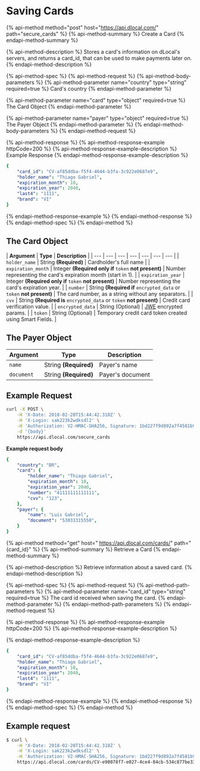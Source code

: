 # Saving Cards

{% api-method method="post" host="https://api.dlocal.com/" path="secure\_cards" %}
{% api-method-summary %}
Create a Card
{% endapi-method-summary %}

{% api-method-description %}
Stores a card's information on dLocal's servers, and returns a card\_id, that can be used to make payments later on.
{% endapi-method-description %}

{% api-method-spec %}
{% api-method-request %}
{% api-method-body-parameters %}
{% api-method-parameter name="country" type="string" required=true %}
Card's country
{% endapi-method-parameter %}

{% api-method-parameter name="card" type="object" required=true %}
The Card Object
{% endapi-method-parameter %}

{% api-method-parameter name="payer" type="object" required=true %}
The Payer Object
{% endapi-method-parameter %}
{% endapi-method-body-parameters %}
{% endapi-method-request %}

{% api-method-response %}
{% api-method-response-example httpCode=200 %}
{% api-method-response-example-description %}
Example Response
{% endapi-method-response-example-description %}

```yaml
{
    "card_id": "CV-af85ddba-f5f4-4644-b3fa-3c922e0687e9",
    "holder_name": "Thiago Gabriel",
    "expiration_month": 10,
    "expiration_year": 2040,
    "last4": "1111",
    "brand": "VI"
}
```
{% endapi-method-response-example %}
{% endapi-method-response %}
{% endapi-method-spec %}
{% endapi-method %}

## The Card Object

| **Argument** | **Type** | **Description** |
| --- | --- | --- | --- | --- | --- | --- |
| `holder_name` | String **\(Required\)** | Cardholder's full name |
| `expiration_month` | Integer **\(Required only if** `token` **not present\)** | Number representing the card's expiration month \(start in 1\). |
| `expiration_year` | Integer **\(Required only if** `token` **not present\)** | Number representing the card's expiration year. |
| `number` | String **\(Required if** `encrypted_data` or `token` **not present\)** | The card number, as a string without any separators. |
| `cvv` | String **\(Required is** `encrypted_data` or `token` **not present\)** | Credit card verification value. |
| `encrypted_data` | String \(Optional\) | [JWE](https://tools.ietf.org/html/rfc7516) encrypted params. |
| `token` | String \(Optional\) | Temporary credit card token created using Smart Fields. |

## The Payer Object

| **Argument** | **Type** | **Description** |
| --- | --- | --- |
| `name` | String **\(Required\)** | Payer's name |
| `document` | String **\(Required\)** | Payer's document |

## Example Request

```bash
curl -X POST \
    -H 'X-Date: 2018-02-20T15:44:42.310Z' \
    -H 'X-Login: sak223k2wdksdl2' \
    -H 'Authorization: V2-HMAC-SHA256, Signature: 1bd227f9d892a7f4581b998c21e353b1686a6bdad5940e7bb6aa596c96e0a6ec' \
    -d '{body}'
    https://api.dlocal.com/secure_cards
```

**Example request body**

```yaml
{
    "country": "BR",
    "card": {
        "holder_name": "Thiago Gabriel",
        "expiration_month": 10,
        "expiration_year": 2040,
        "number": "41111111111111",
        "cvv": "123",
    },
    "payer": {
        "name": "Luis Gabriel",
        "document": "53033315550",
    }
}
```

{% api-method method="get" host=" https://api.dlocal.com/cards/" path="{card\_id}" %}
{% api-method-summary %}
Retrieve a Card
{% endapi-method-summary %}

{% api-method-description %}
Retrieve information about a saved card.
{% endapi-method-description %}

{% api-method-spec %}
{% api-method-request %}
{% api-method-path-parameters %}
{% api-method-parameter name="card\_id" type="string" required=true %}
The card id received when saving the card.
{% endapi-method-parameter %}
{% endapi-method-path-parameters %}
{% endapi-method-request %}

{% api-method-response %}
{% api-method-response-example httpCode=200 %}
{% api-method-response-example-description %}

{% endapi-method-response-example-description %}

```yaml
{
    "card_id": "CV-af85ddba-f5f4-4644-b3fa-3c922e0687e9",
    "holder_name": "Thiago Gabriel",
    "expiration_month": 10,
    "expiration_year": 2040,
    "last4": "1111",
    "brand": "VI"
}
```
{% endapi-method-response-example %}
{% endapi-method-response %}
{% endapi-method-spec %}
{% endapi-method %}

## Example request

```bash
$ curl \
    -H 'X-Date: 2018-02-20T15:44:42.310Z' \
    -H 'X-Login: sak223k2wdksdl2' \
    -H 'Authorization: V2-HMAC-SHA256, Signature: 1bd227f9d892a7f4581b998c21e353b1686a6bdad5940e7bb6aa596c96e0a6ec' \
    https://api.dlocal.com/cards/CV-e90078f7-e027-4ce4-84cb-534c877be33c
```

